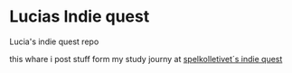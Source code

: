 # Lucias Indie quest
 Lucia's indie quest repo

this whare i post stuff form my study journy at [spelkolletivet´s indie quest](https://www.spelkollektivet.com/education/)
 
